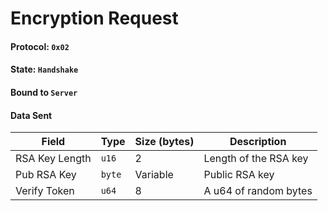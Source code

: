 # Encryption Request

#### Protocol: `0x02`

#### State: `Handshake`

#### Bound to `Server`

#### Data Sent

| Field          | Type   | Size (bytes) | Description           |
| -------------- | ------ | ------------ | --------------------- |
| RSA Key Length | `u16`  | 2            | Length of the RSA key |
| Pub RSA Key    | `byte` | Variable     | Public RSA key        |
| Verify Token   | `u64`  | 8            | A u64 of random bytes |
